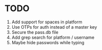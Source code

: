 # TODO

1. Add support for spaces in platform
2. Use OTPs for auth instead of a master key
3. Secure the pass.db file
4. Add grep search for platform / username
5. Maybe hide passwords while typing
